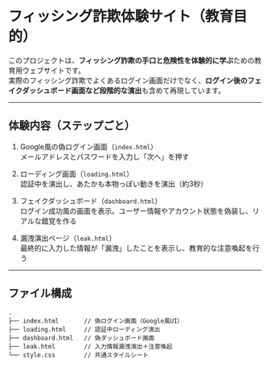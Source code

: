 # フィッシング詐欺体験サイト（教育目的）

このプロジェクトは、**フィッシング詐欺の手口と危険性を体験的に学ぶ**ための教育用ウェブサイトです。  
実際のフィッシング詐欺でよくあるログイン画面だけでなく、**ログイン後のフェイクダッシュボード画面など段階的な演出**も含めて再現しています。

---

## 体験内容（ステップごと）

1. Google風の偽ログイン画面（`index.html`）  
   メールアドレスとパスワードを入力し「次へ」を押す

2. ローディング画面（`loading.html`）  
   認証中を演出し、あたかも本物っぽい動きを演出（約3秒）

3. フェイクダッシュボード（`dashboard.html`）  
   ログイン成功風の画面を表示。ユーザー情報やアカウント状態を偽装し、リアルな錯覚を作る

4. 漏洩演出ページ（`leak.html`）  
   最終的に入力した情報が「漏洩」したことを表示し、教育的な注意喚起を行う

---

## ファイル構成

```plaintext
.
├── index.html       // 偽ログイン画面（Google風UI）
├── loading.html     // 認証中ローディング演出
├── dashboard.html   // 偽ダッシュボード画面
├── leak.html        // 入力情報漏洩演出＋注意喚起
└── style.css        // 共通スタイルシート
